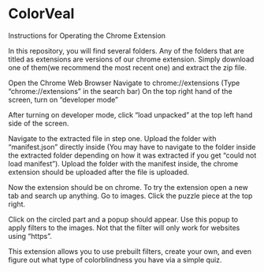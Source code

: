 # ColorVeal

Instructions for Operating the Chrome Extension

In this repository, you will find several folders. Any of the folders that are titled as extensions are versions of our chrome extension. Simply download one of them(we recommend the most recent one) and extract the zip file.

Open the Chrome Web Browser
Navigate to chrome://extensions (Type “chrome://extensions” in the search bar)
On the top right hand of the screen, turn on “developer mode”

After turning on developer mode, click “load unpacked” at the top left hand side of the screen. 

Navigate to the extracted file in step one. Upload the folder with “manifest.json” directly inside (You may have to navigate to the folder inside the extracted folder depending on how it was extracted if you get “could not load manifest”). Upload the folder with the manifest inside, the chrome extension should be uploaded after the file is uploaded. 

Now the extension should be on chrome. To try the extension open a new tab and search up anything. Go to images. Click the puzzle piece at the top right.

Click on the circled part and a popup should appear. Use this popup to apply filters to the images. Not that the filter will only work for websites using “https”.

This extension allows you to use prebuilt filters, create your own, and even figure out what type of colorblindness you have via a simple quiz.
